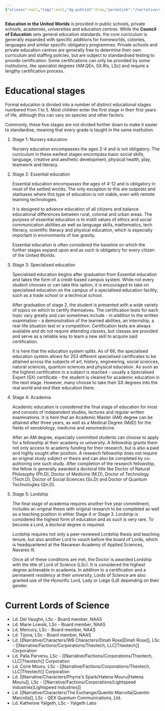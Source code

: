 ```yaml
---
{"aliases":null,"tags":null,"dg-publish":true,"permalink":"/narrative/concepts/society/the-galactic-education-system/","dgPassFrontmatter":true}
---
```




**Education in the United Worlds** is provided in public schools, private schools, academies, universities and education centres. While the **Council of Education** sets general education standards, the core curriculum is generally expanded with specific additions for homeworlds, colonies, languages and similar specific obligatory programmes. Private schools and private education centres are generally free to determine their own curriculum and staffing policies, but are subject to standardised testing to provide certification. Some certifications can only be provided by some institutions, like specialist degrees (AM.QEn, SX.Rls, LSc) and require a lengthy certification process.

# Educational stages

Formal education is divided into a number of distinct educational stages numbered from 1 to 5. Most children enter the first stage in their first years of life, although this can vary on species and other factors.

Commonly, these five stages are not divided further down to make it easier to standardise, meaning that every grade is taught in the same institution.

1.  Stage 1: Nursery education
    
    Nursery education encompasses the ages 2-4 and is not obligatory. The curriculum in these earliest stages encompass basic social skills, language, creative and aesthetic development, physical health, play, teamwork and literacy.
    
2.  Stage 2: Essential education
    
    Essential education encompasses the ages of 4-12 and is obligatory in most of the settled worlds. The only exception to this are outposts and starbases where this type of education is not viable, even with remote learning technologies.
    
    It is designed to advance education of all citizens and balance educational differences between rural, colonial and urban areas. The purpose of essential education is to instill values of ethics and social communication abilities as well as language skills, mathematics, tech literacy, scientific literacy and physical education, which is especially important in environments of low gravity.
    
    Essential education is often considered the baseline on which the further stages expand upon and as such is obligatory for every citizen of the United Worlds.
    
3.  Stage 3: Specialised education
    
    Specialised education begins after graduation from Essential education and takes the form of a credit-based campus system. While not every student chooses or can take this option, it is encouraged to take on specialised education on the campus of a specialised education facility, such as a trade school or a technical school.
    
    After graduation of stage 2, the student is presented with a wide variety of topics on which to certify themselves. The certification tests for each topic vary greatly and can sometimes include - in addition to the written examination - a demonstration of the learned abilities, an internship, a real-life situation test or a competition. Certification tests are always available and do not require attending classes, but classes are provided and serve as a reliable way to learn a new skill to acquire said certification.
    
    It is here that the education system splits. As of 66, the specialised education system allows for 253 different specialised certificates to be attained across the subjects of art, history, engineering, social sciences, natural sciences, quantum sciences and physical education. As soon as the highest certification in a subject is reached - usually a Specialised Expert (SX) certificate - the student is cleared for academic education in the next stage. However, many choose to take their SX degrees into the real world and end their education there.
    
4.  Stage 4: Academia
    
    Academic education is considered the final stage of education for most and consists of independent studies, lectures and regular written examinations. It is here that an Academic Master (AM) degree can be attained after three years, as well as a Medical Degree (MdD) for the fields of xenobiology, medicine and xenomedicine.
    
    After an AM degree, especially committed students can choose to apply for a fellowship at their academy or university. A fellowship grants them not only access to academy funding for their research, but is also a paid and highly sought after position. A research fellowship does not require an original study subject or thesis and can also be completed by co-authoring one such study. After completion of the research fellowship, the fellow is generally awarded a doctoral title like Doctor of Natural Philosophy (Ph.D), Doctor of Medicine (M.D), Doctor of Technology (Tech.D), Doctor of Social Sciences (Ss.D) and Doctor of Quantum Technologies (Qn.D).
    
5.  Stage 5: Lordship
    
    The final stage of academia requires another five year commitment, includes an original thesis with original research to be completed as well as a teaching position in either Stage 4 or Stage 3. Lordship is considered the highest form of education and as such is very rare. To become a Lord, a doctoral degree is required.
    
    Lordship requires not only a peer-reviewed Lordship thesis and teaching tenure, but also another Lord to vouch before the board of Lords, which is headquartered at the Navarean Academy of Applied Sciences, Navareo III.
    
    Once all of these conditions are met, the Doctor is awarded Lordship with the title of Lord of Science (LSc). It is considered the highest degree achievable in academia. In addition to a certification and a permanent residency at their university, Lords of Science are also granted use of the Honorific Lord, Lady or Liege (Ld) depending on their gender.
    

# Current Lords of Science

-   Ld. Del Vaughn, LSc - Board member, NAAS
-   Ld. Marie Lowsik, LSc - Board member, NAAS
-   Ld. Mercury, LSc - Board member, NAAS
-   Ld. Tijona, LSc - Board member, NAAS
-   Ld. [[Narrative/Characters/WB Characters/Dinah Rose\|Dinah Rose]], LSc - [[Narrative/Factions/Corporations/Theotech, LLC\|Theotech]] Corporation
-   Ld. Palla Parvenu, LSc - [[Narrative/Factions/Corporations/Theotech, LLC\|Theotech]] Corporation
-   Ld. Corie Mouru, LSc - [[Narrative/Factions/Corporations/Theotech, LLC\|Theotech]] Corporation
-   Ld. [[Narrative/Characters/Phyrra's Spark/Hatena Mouru\|Hatena Mouru]], LSc - [[Narrative/Factions/Corporations/Lightspeed Industries\|Lightspeed Industries]]
-   Ld. [[Narrative/Characters/The Exchange/Quentin Marcolla\|Quentin Marcolla]], LSc - QEX Quantum Communications, Ltd.
-   Ld. Katherine Yalgeth, LSc - Yalgeth Labs